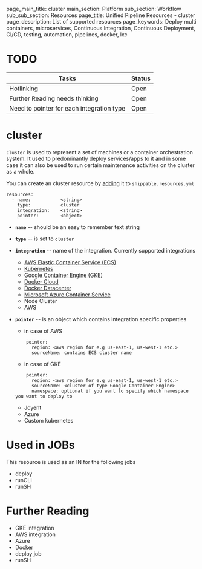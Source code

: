 page_main_title: cluster
main_section: Platform
sub_section: Workflow
sub_sub_section: Resources
page_title: Unified Pipeline Resources - cluster
page_description: List of supported resources
page_keywords: Deploy multi containers, microservices, Continuous Integration, Continuous Deployment, CI/CD, testing, automation, pipelines, docker, lxc

# TODO
| Tasks   |      Status    |
|----------|-------------|
| Hotlinking |  Open |
| Further Reading needs thinking|  Open |
| Need to pointer for each integration type|  Open |

# cluster
`cluster` is used to represent a set of machines or a container orchestration system. It used to predominantly deploy services/apps to it and in some case it can also be used to run certain maintenance activities on the cluster as a whole.

You can create an cluster resource by [adding](resources-working-wth#adding) it to `shippable.resources.yml`

```
resources:
  - name: 			<string>
    type: 			cluster
    integration: 	<string>
    pointer:		<object>
```

* **`name`** -- should be an easy to remember text string

* **`type`** -- is set to `cluster`

* **`integration`** -- name of the integration. Currently supported integrations
	* [AWS Elastic Container Service (ECS)](int-amazon-ecs/)
	* [Kubernetes](int-kubernetes/)
	* [Google Container Engine (GKE)](int-gke/)
	* [Docker Cloud](int-docker-cloud/)
	* [Docker Datacenter](int-docker-datacenter/)
	* [Microsoft Azure Container Service](int-azure-dcos)
	* Node Cluster
	* AWS

* **`pointer`** -- is an object which contains integration specific properties
	* in case of AWS

	```
	    pointer:
	      region: <aws region for e.g us-east-1, us-west-1 etc.>
	      sourceName: contains ECS cluster name
	```

	* in case of GKE

	```
	    pointer:
	      region: <aws region for e.g us-east-1, us-west-1 etc.>
	      sourceName: <cluster of type Google Container Engine>
	      namespace: optional if you want to specify which namespace you want to deploy to
	```

	* Joyent
	* Azure
	* Custom kubernetes


# Used in JOBs
This resource is used as an IN for the following jobs

* deploy
* runCLI
* runSH

# Further Reading
* GKE integration
* AWS integration
* Azure
* Docker
* deploy job
* runSH
